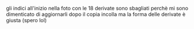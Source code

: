 gli indici all'inizio nella foto con le 18 derivate sono sbagliati perchè mi sono dimenticato di aggiornarli dopo il copia incolla ma la forma delle derivate è giusta (spero lol)
